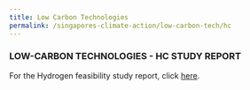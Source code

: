 ```yaml
---
title: Low Carbon Technologies
permalink: /singapores-climate-action/low-carbon-tech/hc
---
```

### LOW-CARBON TECHNOLOGIES - HC STUDY REPORT

For the Hydrogen feasibility study report, click [here](https://go.gov.sg/studyofhydrogenimportsanddownstreamapplicationsforsingapore).
